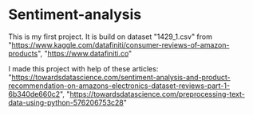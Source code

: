 # Sentiment-analysis

This is my first project. It is build on dataset "1429_1.csv" from "https://www.kaggle.com/datafiniti/consumer-reviews-of-amazon-products", "https://www.datafiniti.co"

I made this project with help of these articles:
"https://towardsdatascience.com/sentiment-analysis-and-product-recommendation-on-amazons-electronics-dataset-reviews-part-1-6b340de660c2",
 "https://towardsdatascience.com/preprocessing-text-data-using-python-576206753c28"
